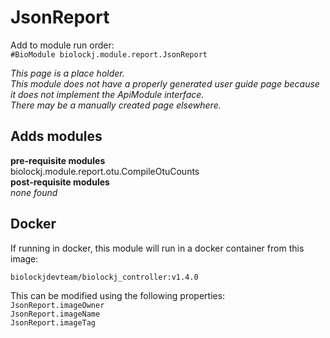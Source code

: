 # JsonReport
Add to module run order:                    
`#BioModule biolockj.module.report.JsonReport`

*This page is a place holder.*                   
*This module does not have a properly generated user guide page because it does not implement the ApiModule interface.*                   
*There may be a manually created page elsewhere.*

## Adds modules 
**pre-requisite modules**                    
biolockj.module.report.otu.CompileOtuCounts                   
**post-requisite modules**                    
*none found*                   

## Docker 
If running in docker, this module will run in a docker container from this image:<br>
```
biolockjdevteam/biolockj_controller:v1.4.0
```
This can be modified using the following properties:<br>
`JsonReport.imageOwner`<br>
`JsonReport.imageName`<br>
`JsonReport.imageTag`<br>

